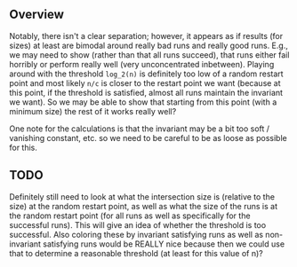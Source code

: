 ## Overview

Notably, there isn't a clear separation; however, it appears as if results (for sizes) at least are bimodal around really bad runs and really good runs. E.g., we may need to show (rather than that all runs succeed), that runs either fail horribly or perform really well (very unconcentrated inbetween). Playing around with the threshold `log_2(n)` is definitely too low of a random restart point and most likely `n/c` is closer to the restart point we want (because at this point, if the threshold is satisfied, almost all runs maintain the invariant we want). So we may be able to show that starting from this point (with a minimum size) the rest of it works really well?

One note for the calculations is that the invariant may be a bit too soft / vanishing constant, etc. so we need to be careful to be as loose as possible for this.


## TODO

Definitely still need to look at what the intersection size is (relative to the size) at the random restart point, as well as what the size of the runs is at the random restart point (for all runs as well as specifically for the successful runs). This will give an idea of whether the threshold is too successful. Also coloring these by invariant satisfying runs as well as non-invariant satisfying runs would be REALLY nice because then we could use that to determine a reasonable threshold (at least for this value of n)?